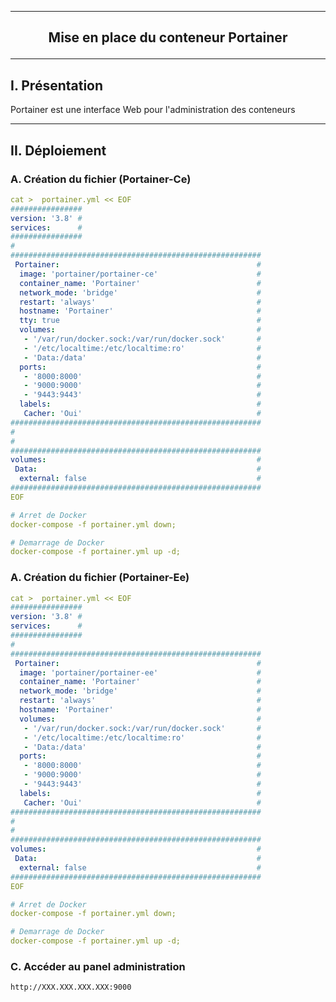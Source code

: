 ---------------------------------------------------------------------------------------------------------------------------------------------------------------------------------------------------------------------------------------
## <p align='center'> Mise en place du conteneur Portainer </p>

---------------------------------------------------------------------------------------------------------------------------------------------------------------------------------------------------------------------------------------
## I. Présentation
Portainer est une interface Web pour l'administration des conteneurs 

---------------------------------------------------------------------------------------------------------------------------------------------------------------------------------------------------------------------------------------
## II. Déploiement

### A. Création du fichier (Portainer-Ce)
```yml
cat >  portainer.yml << EOF
################
version: '3.8' #
services:      #
################
#
########################################################
 Portainer:                                            #
  image: 'portainer/portainer-ce'                      #
  container_name: 'Portainer'                          #
  network_mode: 'bridge'                               #
  restart: 'always'                                    #
  hostname: 'Portainer'                                #
  tty: true                                            #
  volumes:                                             #
   - '/var/run/docker.sock:/var/run/docker.sock'       #
   - '/etc/localtime:/etc/localtime:ro'                #
   - 'Data:/data'                                      #
  ports:                                               #
   - '8000:8000'                                       #
   - '9000:9000'                                       #
   - '9443:9443'                                       #
  labels:                                              #
   Cacher: 'Oui'                                       #
########################################################
#
#
########################################################
volumes:                                               #
 Data:                                                 #
  external: false                                      #
########################################################
EOF

# Arret de Docker
docker-compose -f portainer.yml down;

# Demarrage de Docker
docker-compose -f portainer.yml up -d;
```

### A. Création du fichier (Portainer-Ee)
```yml
cat >  portainer.yml << EOF
################
version: '3.8' #
services:      #
################
#
########################################################
 Portainer:                                            #
  image: 'portainer/portainer-ee'                      #
  container_name: 'Portainer'                          #
  network_mode: 'bridge'                               #
  restart: 'always'                                    #
  hostname: 'Portainer'                                #
  volumes:                                             #
   - '/var/run/docker.sock:/var/run/docker.sock'       #
   - '/etc/localtime:/etc/localtime:ro'                #
   - 'Data:/data'                                      #
  ports:                                               #
   - '8000:8000'                                       #
   - '9000:9000'                                       #
   - '9443:9443'                                       #
  labels:                                              #
   Cacher: 'Oui'                                       #
########################################################
#
#
########################################################
volumes:                                               #
 Data:                                                 #
  external: false                                      #
########################################################
EOF

# Arret de Docker
docker-compose -f portainer.yml down;

# Demarrage de Docker
docker-compose -f portainer.yml up -d;
```

### C. Accéder au panel administration
```
http://XXX.XXX.XXX.XXX:9000
```

